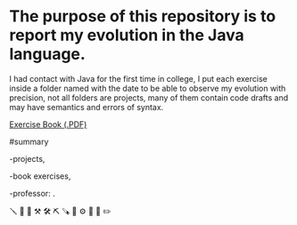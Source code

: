 ﻿#  The purpose of this repository is to report my evolution in the Java language.
 
  I had contact with Java for the first time in college, I put each exercise inside a folder named with the date to be able to observe my evolution with precision, not all folders are projects, many of them contain code drafts and may have semantics and errors of syntax.
  
   <a href="https://drive.google.com/file/d/1F1uyVNdCo4JO5BjidIrOU7Knsryrj9zX/view?usp=sharing">Exercise Book (.PDF)</a>
   
   
   
   #summary
   
   -projects,
   
   -book exercises,
   
   -professor: .
   
 🪛 🔧 🔨 ⚒ 🛠 ⛏ 🪚 🔩 ⚙️ 🔭 🔬 ✏️
